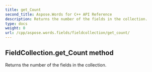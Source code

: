 ```yaml
---
title: get_Count
second_title: Aspose.Words for C++ API Reference
description: Returns the number of the fields in the collection. 
type: docs
weight: 0
url: /cpp/aspose.words.fields/fieldcollection/get_count/
---
```

## FieldCollection.get_Count method


Returns the number of the fields in the collection. 

